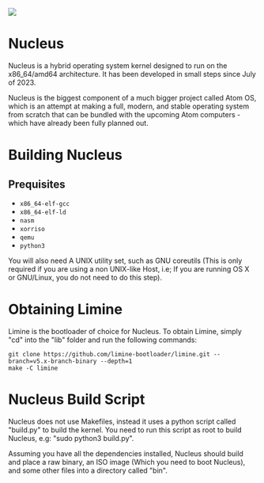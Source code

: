 ![](https://github.com/SteveStudios/Nucleus/assets/90519370/f3798e87-b38d-4bab-b50e-3ac72878cd60)

# Nucleus

Nucleus is a hybrid operating system kernel designed to run on the x86_64/amd64 architecture. It has been developed in small steps since July of 2023.

Nucleus is the biggest component of a much bigger project called Atom OS, which is an attempt at making a full, modern, and stable operating system from scratch that can be bundled with the upcoming Atom computers - which have already been fully planned out.

# Building Nucleus

## Prequisites

- `x86_64-elf-gcc`
- `x86_64-elf-ld`
- `nasm`
- `xorriso`
- `qemu`
- `python3`

You will also need A UNIX utility set, such as GNU coreutils (This is only required if you are using a non UNIX-like Host, i.e; If you are running OS X or GNU/Linux, you do not need to do this step).

# Obtaining Limine

Limine is the bootloader of choice for Nucleus. To obtain Limine, simply "cd" into the "lib" folder and run the following commands:

```
git clone https://github.com/limine-bootloader/limine.git --branch=v5.x-branch-binary --depth=1
make -C limine
```

# Nucleus Build Script

Nucleus does not use Makefiles, instead it uses a python script called "build.py" to build the kernel.
You need to run this script as root to build Nucleus, e.g: "sudo python3 build.py".

Assuming you have all the dependencies installed, Nucleus should build and place a raw binary, an ISO image (Which you need to boot Nucleus), and some other files into a directory called "bin".
